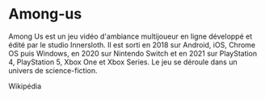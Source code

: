 # Among-us

Among Us est un jeu vidéo d'ambiance multijoueur en ligne développé et édité par le studio Innersloth. Il est sorti en 2018 sur Android, iOS, Chrome OS puis Windows, en 2020 sur Nintendo Switch et en 2021 sur PlayStation 4, PlayStation 5, Xbox One et Xbox Series. Le jeu se déroule dans un univers de science-fiction. 

Wikipédia